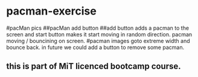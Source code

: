 # pacman-exercise
#pacMan pics
##pacMan add button 
##add button adds a pacman to the screen and start button makes it start moving in random direction.
pacman moving / bouncining on screen.
#pacman images goto extreme width and bounce back. 
in future we could add a button to remove some pacman.
## this is part of MiT licenced bootcamp course.
